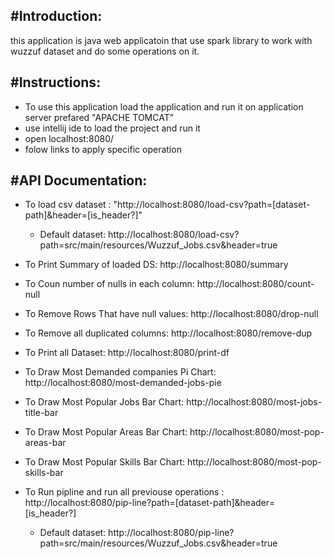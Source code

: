 #Introduction:
---------------------------------
this application is java web applicatoin that use spark library to work with wuzzuf dataset and do some operations on it.


#Instructions:
---------------------------------
- To use this application load the application and run it on application server prefared "APACHE TOMCAT"
- use intellij ide to load the project and run it
- open localhost:8080/
- folow links to apply specific operation


#API Documentation:
----------------------------------
- To load csv dataset : "http://localhost:8080/load-csv?path=[dataset-path]&header=[is_header?]"
	- Default dataset: http://localhost:8080/load-csv?path=src/main/resources/Wuzzuf_Jobs.csv&header=true

- To Print Summary of loaded DS: http://localhost:8080/summary

- To Coun number of nulls in each column: http://localhost:8080/count-null

- To Remove Rows That have null values: http://localhost:8080/drop-null

- To Remove all duplicated columns: http://localhost:8080/remove-dup

- To Print all Dataset: http://localhost:8080/print-df

- To Draw Most Demanded companies Pi Chart: http://localhost:8080/most-demanded-jobs-pie

- To Draw Most Popular Jobs Bar Chart: http://localhost:8080/most-jobs-title-bar

- To Draw Most Popular Areas Bar Chart: http://localhost:8080/most-pop-areas-bar

- To Draw Most Popular Skills Bar Chart: http://localhost:8080/most-pop-skills-bar

- To Run pipline and run all previouse operations : http://localhost:8080/pip-line?path=[dataset-path]&header=[is_header?]
	- Default dataset: http://localhost:8080/pip-line?path=src/main/resources/Wuzzuf_Jobs.csv&header=true

